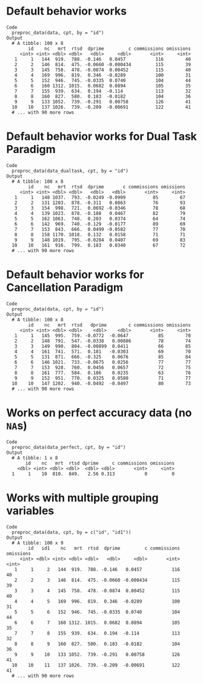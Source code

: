 # Default behavior works

    Code
      preproc_data(data, cpt, by = "id")
    Output
      # A tibble: 100 x 8
            id    nc   mrt  rtsd  dprime         c commissions omissions
         <int> <int> <dbl> <dbl>   <dbl>     <dbl>       <int>     <int>
       1     1   144  919.  788. -0.146   0.0457           116        40
       2     2   146  814.  475. -0.0660 -0.000434         115        39
       3     3   145  758.  478. -0.0874  0.00452          115        40
       4     4   169  996.  819.  0.346  -0.0289           100        31
       5     5   152  946.  745. -0.0335  0.0740           104        44
       6     6   160 1312. 1015.  0.0682  0.0894           105        35
       7     7   155  939.  634.  0.194  -0.114            113        32
       8     8   160  827.  580.  0.183  -0.0182           104        36
       9     9   133 1052.  739. -0.291   0.00758          126        41
      10    10   137 1026.  739. -0.209  -0.00691          122        41
      # ... with 90 more rows

# Default behavior works for Dual Task Paradigm

    Code
      preproc_data(data_dualtask, cpt, by = "id")
    Output
      # A tibble: 100 x 8
            id    nc   mrt  rtsd  dprime       c commissions omissions
         <int> <int> <dbl> <dbl>   <dbl>   <dbl>       <int>     <int>
       1     1   148 1037.  793. -0.0249 -0.0909          85        67
       2     2   131 1203.  878. -0.311   0.0863          76        93
       3     3   154  998.  721.  0.0692 -0.0346          78        68
       4     4   139 1023.  878. -0.188   0.0467          82        79
       5     5   162 1063.  748.  0.203   0.0374          64        74
       6     6   142  969.  740. -0.129  -0.0177          89        69
       7     7   153  843.  666.  0.0499 -0.0582          77        70
       8     8   158 1170. 1018.  0.132   0.0158          71        71
       9     9   148 1019.  795. -0.0284  0.0407          69        83
      10    10   161  916.  799.  0.183   0.0340          67        72
      # ... with 90 more rows

# Default behavior works for Cancellation Paradigm

    Code
      preproc_data(data, cpt, by = "id")
    Output
      # A tibble: 100 x 8
            id    nc   mrt  rtsd   dprime        c commissions omissions
         <int> <int> <dbl> <dbl>    <dbl>    <dbl>       <int>     <int>
       1     1   145  995.  759. -0.0772  -0.0647           85        70
       2     2   148  791.  547. -0.0338   0.00886          78        74
       3     3   149  990.  804. -0.00899  0.0411           66        85
       4     4   161  741.  571.  0.181   -0.0303           69        70
       5     5   131  871.  666. -0.325    0.0676           85        84
       6     6   146 1021.  733. -0.0675   0.0256           77        77
       7     7   153  928.  760.  0.0456   0.0657           72        75
       8     8   161  777.  584.  0.186    0.0235           63        76
       9     9   152  951.  770.  0.0325   0.0580           71        77
      10    10   147 1202.  940. -0.0492  -0.0497           80        73
      # ... with 90 more rows

# Works on perfect accuracy data (no `NA`s)

    Code
      preproc_data(data_perfect, cpt, by = "id")
    Output
      # A tibble: 1 x 8
           id    nc   mrt  rtsd dprime     c commissions omissions
        <dbl> <int> <dbl> <dbl>  <dbl> <dbl>       <int>     <int>
      1     1    10  810.  849.   2.56 0.313           0         0

# Works with multiple grouping variables

    Code
      preproc_data(data, cpt, by = c("id", "id1"))
    Output
      # A tibble: 100 x 9
            id   id1    nc   mrt  rtsd  dprime         c commissions omissions
         <int> <dbl> <int> <dbl> <dbl>   <dbl>     <dbl>       <int>     <int>
       1     1     2   144  919.  788. -0.146   0.0457           116        40
       2     2     3   146  814.  475. -0.0660 -0.000434         115        39
       3     3     4   145  758.  478. -0.0874  0.00452          115        40
       4     4     5   169  996.  819.  0.346  -0.0289           100        31
       5     5     6   152  946.  745. -0.0335  0.0740           104        44
       6     6     7   160 1312. 1015.  0.0682  0.0894           105        35
       7     7     8   155  939.  634.  0.194  -0.114            113        32
       8     8     9   160  827.  580.  0.183  -0.0182           104        36
       9     9    10   133 1052.  739. -0.291   0.00758          126        41
      10    10    11   137 1026.  739. -0.209  -0.00691          122        41
      # ... with 90 more rows

